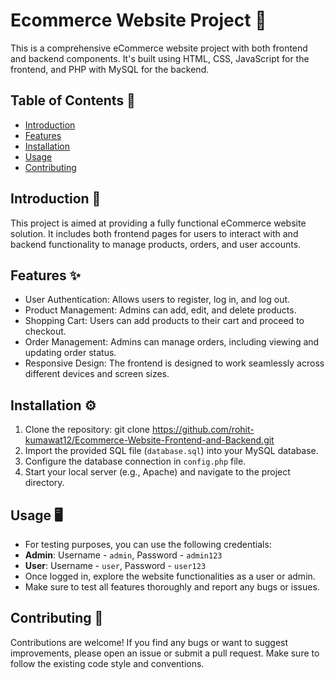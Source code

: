 # Ecommerce Website Project 🛒

This is a comprehensive eCommerce website project with both frontend and backend components. It's built using HTML, CSS, JavaScript for the frontend, and PHP with MySQL for the backend.

## Table of Contents 📜

- [Introduction](#introduction)
- [Features](#features)
- [Installation](#installation)
- [Usage](#usage)
- [Contributing](#contributing)

## Introduction 🚀

This project is aimed at providing a fully functional eCommerce website solution. It includes both frontend pages for users to interact with and backend functionality to manage products, orders, and user accounts.

## Features ✨

- User Authentication: Allows users to register, log in, and log out.
- Product Management: Admins can add, edit, and delete products.
- Shopping Cart: Users can add products to their cart and proceed to checkout.
- Order Management: Admins can manage orders, including viewing and updating order status.
- Responsive Design: The frontend is designed to work seamlessly across different devices and screen sizes.

## Installation ⚙️

1. Clone the repository:
    git clone https://github.com/rohit-kumawat12/Ecommerce-Website-Frontend-and-Backend.git
2. Import the provided SQL file (`database.sql`) into your MySQL database.
3. Configure the database connection in `config.php` file.
4. Start your local server (e.g., Apache) and navigate to the project directory.

## Usage 🖥️

- For testing purposes, you can use the following credentials:
- **Admin**: Username - `admin`, Password - `admin123`
- **User**: Username - `user`, Password - `user123`
- Once logged in, explore the website functionalities as a user or admin.
- Make sure to test all features thoroughly and report any bugs or issues.

## Contributing 🤝

Contributions are welcome! If you find any bugs or want to suggest improvements, please open an issue or submit a pull request. Make sure to follow the existing code style and conventions.
